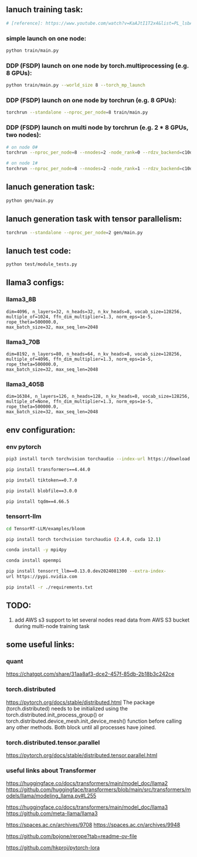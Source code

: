 ## lanuch training task:
```bash
# [reference]: https://www.youtube.com/watch?v=KaAJtI1T2x4&list=PL_lsbAsL_o2CSuhUhJIiW0IkdT5C2wGWj
```
### simple launch on one node:
```bash
python train/main.py
```

### DDP (FSDP) launch on one node by torch.multiprocessing (e.g. 8 GPUs):
```bash
python train/main.py --world_size 8 --torch_mp_launch
```

### DDP (FSDP) launch on one node by torchrun (e.g. 8 GPUs):
```bash
torchrun --standalone --nproc_per_node=8 train/main.py
```

### DDP (FSDP) launch on multi node by torchrun (e.g. 2 * 8 GPUs, two nodes):
```bash
# on node 0#
torchrun --nproc_per_node=8 --nnodes=2 -node_rank=0 --rdzv_backend=c10d --rdzv_endpoint=xxx.xxx.xxx.xxx:xxxx train/main.py
```

```bash
# on node 1#
torchrun --nproc_per_node=8 --nnodes=2 -node_rank=1 --rdzv_backend=c10d --rdzv_endpoint=xxx.xxx.xxx.xxx:xxxx train/main.py
```

## lanuch generation task:
```bash
python gen/main.py
```

## lanuch generation task with tensor parallelism:
```bash
torchrun --standalone --nproc_per_node=2 gen/main.py
```

## lanuch test code:
```bash
python test/module_tests.py
```

## llama3 configs:
### llama3_8B
    dim=4096, n_layers=32, n_heads=32, n_kv_heads=8, vocab_size=128256, 
    multiple_of=1024, ffn_dim_multiplier=1.3, norm_eps=1e-5, rope_theta=500000.0, 
    max_batch_size=32, max_seq_len=2048
### llama3_70B
    dim=8192, n_layers=80, n_heads=64, n_kv_heads=8, vocab_size=128256, 
    multiple_of=4096, ffn_dim_multiplier=1.3, norm_eps=1e-5, rope_theta=500000.0, 
    max_batch_size=32, max_seq_len=2048
### llama3_405B
    dim=16384, n_layers=126, n_heads=128, n_kv_heads=8, vocab_size=128256, 
    multiple_of=None, ffn_dim_multiplier=1.3, norm_eps=1e-5, rope_theta=500000.0, 
    max_batch_size=32, max_seq_len=2048

## env configuration:
### env pytorch
```bash
pip3 install torch torchvision torchaudio --index-url https://download.pytorch.org/whl/cu118

pip install transformers==4.44.0

pip install tiktoken==0.7.0

pip install blobfile==3.0.0

pip install tqdm==4.66.5
```

### tensorrt-llm
```bash
cd TensorRT-LLM/examples/bloom

pip install torch torchvision torchaudio (2.4.0, cuda 12.1)

conda install -y mpi4py

conda install openmpi

pip install tensorrt_llm==0.13.0.dev2024081300 --extra-index-
url https://pypi.nvidia.com

pip install -r ./requirements.txt
```

## TODO:
1. add AWS s3 support to let several nodes read data from AWS S3 bucket during multi-node training task

## some useful links:
### quant
https://chatgpt.com/share/31aa8af3-dce2-457f-85db-2b18b3c242ce

### torch.distributed
https://pytorch.org/docs/stable/distributed.html
The package (torch.distributed) needs to be initialized using the torch.distributed.init_process_group() or torch.distributed.device_mesh.init_device_mesh() function before calling any other methods. Both block until all processes have joined.

### torch.distributed.tensor.parallel
https://pytorch.org/docs/stable/distributed.tensor.parallel.html 

### useful links about Transformer
https://huggingface.co/docs/transformers/main/model_doc/llama2
https://github.com/huggingface/transformers/blob/main/src/transformers/models/llama/modeling_llama.py#L255

https://huggingface.co/docs/transformers/main/model_doc/llama3
https://github.com/meta-llama/llama3

https://spaces.ac.cn/archives/9708
https://spaces.ac.cn/archives/9948

https://github.com/bojone/rerope?tab=readme-ov-file

https://github.com/hkproj/pytorch-lora
